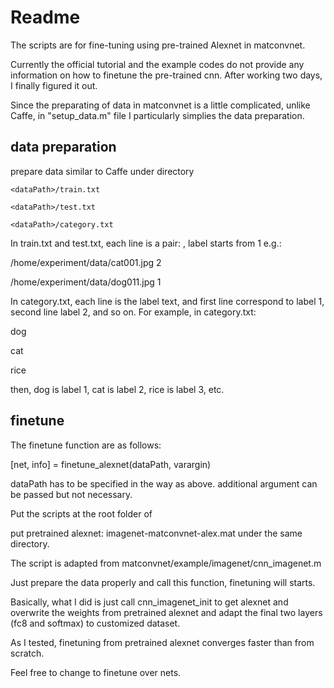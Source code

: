 # Readme
The scripts are for fine-tuning using pre-trained Alexnet in matconvnet.

Currently the official tutorial and the example codes do not provide any information on how to finetune the pre-trained cnn. After working two days, I finally figured it out.

Since the preparating of data in matconvnet is a little complicated, unlike Caffe, in "setup_data.m" file I particularly simplies the data preparation.

## data preparation
prepare data similar to Caffe under <dataPath> directory

	<dataPath>/train.txt

	<dataPath>/test.txt

	<dataPath>/category.txt

In train.txt and test.txt, each line is a pair: <imagePath> <label>, label starts from 1
e.g.: 

 /home/experiment/data/cat001.jpg 2

 /home/experiment/data/dog011.jpg 1

In category.txt, each line is the label text, and first line correspond to label 1, second line label 2, and so on. For example, in category.txt:

dog

cat

rice

then, dog is label 1, cat is label 2, rice is label 3, etc.

## finetune
The finetune function are as follows:

[net, info] = finetune_alexnet(dataPath, varargin)

dataPath has to be specified in the way as above. additional argument can be passed but not necessary.

Put the scripts at the root folder of <matconvnet>

put pretrained alexnet: imagenet-matconvnet-alex.mat under the same directory.

The script is adapted from matconvnet/example/imagenet/cnn_imagenet.m

Just prepare the data properly and call this function, finetuning will starts.

Basically, what I did is just call cnn_imagenet_init to get alexnet and overwrite the weights from pretrained alexnet and adapt the final two layers (fc8 and softmax) to customized dataset.

As I tested, finetuning from pretrained alexnet converges faster than from scratch.

Feel free to change to finetune over nets.